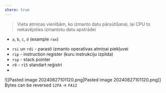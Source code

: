 ```yaml
---
share: true
---
```


> Vieta atmiņas vienībām, ko izmanto datu pārsūtīšanai, lai CPU to nekavējoties izmantotu datu apstrādei

* `a`, `b`, `c`, `d` (example `rax`)
- `rsi` un `rdi` - parasti izmanto operatīvas atmiņai piekļuvei
- `rip` - instruction register (kuru instrukciju izpilda)
- `rsp` - stack pointer
- `r8` - `r15` standart reģistri
-
![[Pasted image 20240827101120.png|Pasted image 20240827101120.png]]
Bytes can be reversed `12FA` -> `FA12`